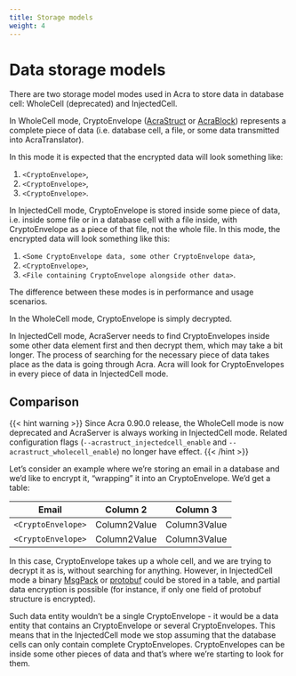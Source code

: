 ```yaml
---
title: Storage models
weight: 4
---
```


# Data storage models

There are two storage model modes used in Acra to store data in database cell: WholeCell (deprecated) and InjectedCell.

In WholeCell mode, CryptoEnvelope ([AcraStruct](/acra/acra-in-depth/data-structures/acrastruct) or [AcraBlock](/acra/acra-in-depth/data-structures/acrablock)) represents a complete piece of data (i.e. database cell, a file, or some data transmitted into AcraTranslator). 

In this mode it is expected that the encrypted data will look something like:

1. `<CryptoEnvelope>`,
2. `<CryptoEnvelope>`,
3. `<CryptoEnvelope>`.

In InjectedCell mode, CryptoEnvelope is stored inside some piece of data, i.e. inside some file or in a database cell with a file inside, with CryptoEnvelope as a piece of that file, not the whole file. In this mode, the encrypted data will look something like this:

1. `<Some CryptoEnvelope data, some other CryptoEnvelope data>`,
2. `<CryptoEnvelope>`,
3. `<File containing CryptoEnvelope alongside other data>`.

The difference between these modes is in performance and usage scenarios.

In the WholeCell mode, CryptoEnvelope is simply decrypted.

In InjectedCell mode, AcraServer needs to find CryptoEnvelopes inside some other data element first and then decrypt them, which may take a bit longer.
The process of searching for the necessary piece of data takes place as the data is going through Acra.
Acra will look for CryptoEnvelopes in every piece of data in InjectedCell mode.

## Comparison

{{< hint warning >}}
Since Acra 0.90.0 release, the WholeCell mode is now deprecated and AcraServer is always working in InjectedCell mode.
Related configuration flags (`--acrastruct_injectedcell_enable` and `--acrastruct_wholecell_enable`) no longer have effect.
{{< /hint >}}

Let’s consider an example where we’re storing an email in a database and we’d like to encrypt it, “wrapping” it into an CryptoEnvelope. We’d get a table:

| Email        | Column 2     | Column 3     |
|--------------|--------------|--------------|
| `<CryptoEnvelope>` | Column2Value | Column3Value |
| `<CryptoEnvelope>` | Column2Value | Column3Value |

In this case, CryptoEnvelope takes up a whole cell, and we are trying to decrypt it as is, without searching for anything.
However, in InjectedCell mode a binary [MsgPack](https://msgpack.org/index.html) or [protobuf](https://developers.google.com/protocol-buffers/) could be stored in a table, and partial data encryption is possible (for instance, if only one field of protobuf structure is encrypted).

Such data entity wouldn’t be a single CryptoEnvelope - it would be a data entity that contains an CryptoEnvelope or several CryptoEnvelopes.
This means that in the InjectedCell mode we stop assuming that the database cells can only contain complete CryptoEnvelopes.
CryptoEnvelopes can be inside some other pieces of data and that’s where we’re starting to look for them.
